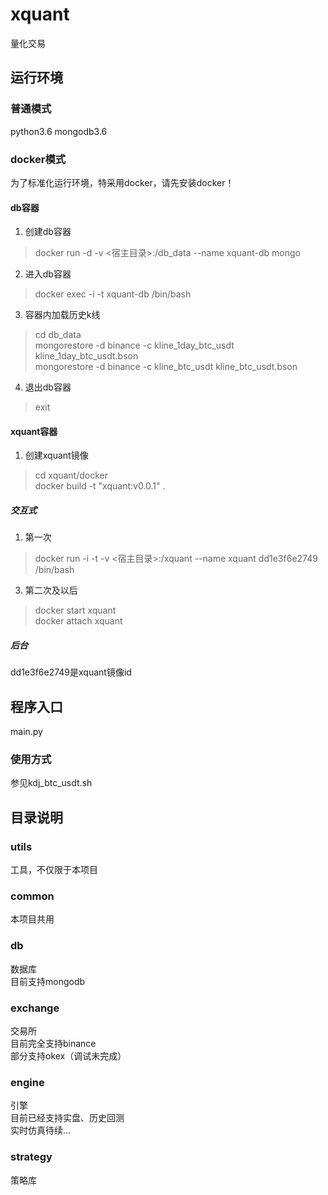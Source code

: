 # xquant
量化交易

## 运行环境
### 普通模式
python3.6
mongodb3.6
### docker模式
为了标准化运行环境，特采用docker，请先安装docker！
#### db容器
1. 创建db容器
> docker run -d -v <宿主目录>:/db_data --name xquant-db mongo
2. 进入db容器
> docker exec -i -t xquant-db /bin/bash
3. 容器内加载历史k线
> cd db_data  
  mongorestore -d binance -c kline_1day_btc_usdt kline_1day_btc_usdt.bson  
  mongorestore -d binance -c kline_btc_usdt kline_btc_usdt.bson
4. 退出db容器
> exit

#### xquant容器
1. 创建xquant镜像
> cd xquant/docker  
  docker build -t "xquant:v0.0.1" .
##### 交互式
1. 第一次
> docker run -i -t -v <宿主目录>:/xquant --name xquant dd1e3f6e2749 /bin/bash  
3. 第二次及以后
> docker start xquant  
  docker attach xquant

##### 后台


dd1e3f6e2749是xquant镜像id

## 程序入口
main.py
### 使用方式
参见kdj_btc_usdt.sh

## 目录说明
### utils
工具，不仅限于本项目
### common
本项目共用
### db
数据库</br>
目前支持mongodb
### exchange
交易所</br>
目前完全支持binance</br>
部分支持okex（调试未完成）
### engine
引擎</br>
目前已经支持实盘、历史回测</br>
实时仿真待续...
### strategy
策略库
